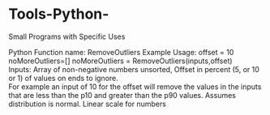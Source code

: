# Tools-Python-
Small Programs with Specific Uses

Python Function name: RemoveOutliers
  Example Usage:
    offset = 10
    noMoreOutliers=[]
    noMoreOutliers = RemoveOutliers(inputs,offset)  
  Inputs: 
    Array of non-negative numbers unsorted, 
    Offset in percent (5, or 10 or 1) of values on ends to ignore.  
      For example an input of 10 for the offset will remove the values in the inputs that are less than the p10 and greater than 
      the p90 values.
  Assumes distribution is normal. Linear scale for numbers
